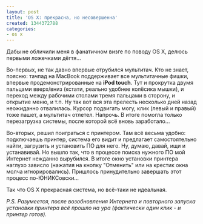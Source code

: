 ```yaml
---
layout: post
title: 'OS X: прекрасна, но несовершенна'
created: 1344372788
categories:
- os x
---
```

Дабы не обличили меня в фанатичном визге по поводу OS X, делюсь первыми ложечками дёгтя...

Во-первых, не так давно впервые отрубился мультитач. Кто не знает, поясню: тачпад на MacBook поддерживает все мультитачные фишки, впервые продемонстрированные на <strong>iPod touch</strong>. Тут и прокрутка двумя пальцами вверх/вниз (кстати, реально удобнее колёсика мышки), и переход между рабочими столами тремя пальцами в сторону, и открытие меню, и т.п. Ну так вот вся эта прелесть несколько дней назад неожиданно отвалилась. Курсор подвигать могу, клик (левый и правый) тоже пашет, а мультитач отлетел. Напрочь. В итоге помогла только перезагрузка системы, после которой всё вновь заработало...

Во-вторых, решил поиграться с принтером. Там всё весьма удобно: подключаешь принтер, система его видит и предлагает самостоятельно найти, загрузить и установить ПО для него. Ну, думаю, давай, ищи и устанавивай. Но вышло так, что в процессе поиска нужного ПО мой Интернет нежданно вырубился. В итоге окно установки принтера наглухо зависло (нажатия на кнопку "Отменить" или на крестик окна молча игнорировались). Пришлось принудительно завершать этот процесс по-ЮНИКСовски...

Так что OS X прекрасная система, но всё-таки не идеальная. 

<em>P.S. Разумеется, после возобновления Интернета и повторного запуска установки принтера всё прошло на ура (фактически один клик - и принтер готов).</em>

